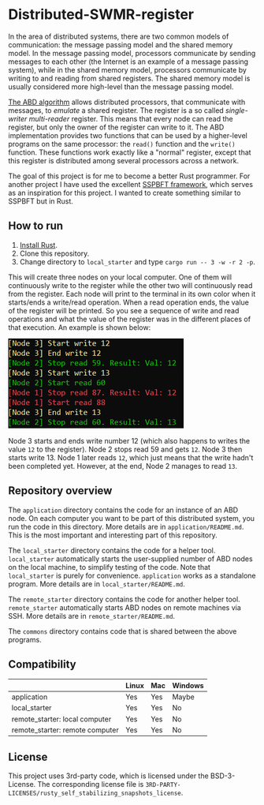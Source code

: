 
# Distributed-SWMR-register

In the area of distributed systems, there are two common models of communication: the message passing model and the shared memory model. In the message passing model, processors communicate by sending messages to each other (the Internet is an example of a message passing system), while in the shared memory model, processors communicate by writing to and reading from shared registers. The shared memory model is usually considered more high-level than the message passing model.

[The ABD algorithm](https://dl.acm.org/citation.cfm?id=200869) allows distributed processors, that communicate with messages, to *emulate* a shared register. The register is a so called *single-writer multi-reader* register. This means that every node can read the register, but only the owner of the register can write to it. The ABD implementation provides two functions that can be used by a higher-level programs on the same processor: the `read()` function and the `write()` function. These functions work exactly like a "normal" register, except that this register is distributed among several processors across a network.

The goal of this project is for me to become a better Rust programmer. For another project I have used the excellent [SSPBFT framework](https://github.com/sspbft/BFTList), which serves as an inspiration for this project. I wanted to create something similar to SSPBFT but in Rust.

## How to run

1. [Install Rust](https://www.rust-lang.org/tools/install).
2. Clone this repository.
3. Change directory to `local_starter` and type `cargo run -- 3 -w -r 2 -p`.

This will create three nodes on your local computer. One of them will continuously write to the register while the other two will continuously read from the register. Each node will print to the terminal in its own color when it starts/ends a write/read operation. When a read operation ends, the value of the register will be printed. So you see a sequence of write and read operations and what the value of the register was in the different places of that execution. An example is shown below:

![](doc/example_run.PNG)

Node 3 starts and ends write number 12 (which also happens to writes the value `12` to the register). Node 2 stops read 59 and gets `12`. Node 3 then starts write 13. Node 1 later reads `12`, which just means that the write hadn't been completed yet. However, at the end, Node 2 manages to read `13`.

## Repository overview

The `application` directory contains the code for an instance of an ABD node. On each computer you want to be part of this distributed system, you run the code in this directory. More details are in `application/README.md`. This is the most important and interesting part of this repository.

The `local_starter` directory contains the code for a helper tool. `local_starter` automatically starts the user-supplied number of ABD nodes on the local machine, to simplify testing of the code. Note that `local_starter` is purely for convenience. `application` works as a standalone program. More details are in `local_starter/README.md`.

The `remote_starter` directory contains the code for another helper tool. `remote_starter` automatically starts ABD nodes on remote machines via SSH. More details are in `remote_starter/README.md`.

The `commons` directory contains code that is shared between the above programs.

## Compatibility

|                                 | Linux | Mac | Windows |
|---------------------------------|-------|-----|---------|
| application                     | Yes   | Yes | Maybe   |
| local_starter                   | Yes   | Yes | No      |
| remote_starter: local computer  | Yes   | Yes | No      |
| remote_starter: remote computer | Yes   | Yes | No      |

## License

This project uses 3rd-party code, which is licensed under the BSD-3-License. The corresponding license file is `3RD-PARTY-LICENSES/rusty_self_stabilizing_snapshots_license`.
